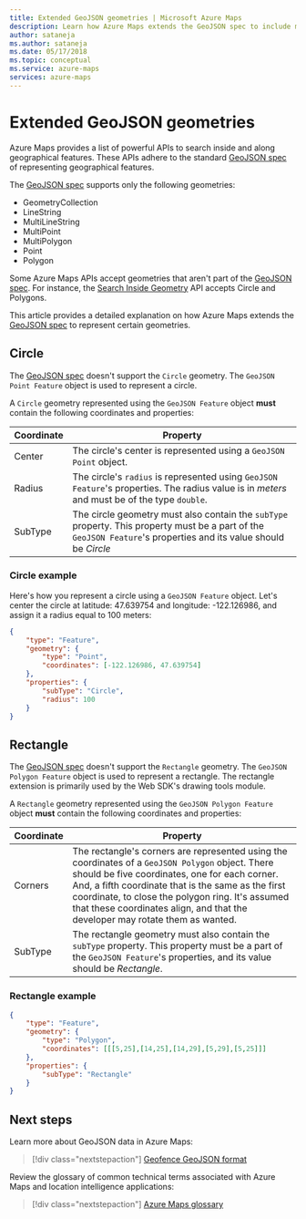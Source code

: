 ```yaml
---
title: Extended GeoJSON geometries | Microsoft Azure Maps
description: Learn how Azure Maps extends the GeoJSON spec to include more geometric shapes. View examples that set up circles and rectangles for use in maps.
author: sataneja
ms.author: sataneja
ms.date: 05/17/2018
ms.topic: conceptual
ms.service: azure-maps
services: azure-maps
---
```



# Extended GeoJSON geometries

Azure Maps provides a list of powerful APIs to search inside and along geographical features. These APIs adhere to the standard [GeoJSON spec] of representing geographical features.  

The [GeoJSON spec] supports only the following geometries:

* GeometryCollection
* LineString
* MultiLineString
* MultiPoint
* MultiPolygon
* Point
* Polygon

Some Azure Maps APIs accept geometries that aren't part of the [GeoJSON spec]. For instance, the [Search Inside Geometry] API accepts Circle and Polygons.

This article provides a detailed explanation on how Azure Maps extends the [GeoJSON spec] to represent certain geometries.

## Circle

The [GeoJSON spec] doesn't support the `Circle` geometry. The `GeoJSON Point Feature` object is used to represent a circle.

A `Circle` geometry represented using the `GeoJSON Feature` object __must__ contain the following coordinates and properties:

| Coordinate | Property                                          |
|------------|---------------------------------------------------|
| Center     | The circle's center is represented using a `GeoJSON Point` object. |
| Radius     | The circle's `radius` is represented using `GeoJSON Feature`'s properties. The radius value is in _meters_ and must be of the type `double`. |
| SubType    | The circle geometry must also contain the `subType` property. This property must be a part of the `GeoJSON Feature`'s properties and its value should be _Circle_ |

### Circle example

Here's how you represent a circle using a `GeoJSON Feature` object. Let's center the circle at latitude: 47.639754 and longitude: -122.126986, and assign it a radius equal to 100 meters:

```json
{
    "type": "Feature",
    "geometry": {
        "type": "Point",
        "coordinates": [-122.126986, 47.639754]
    },
    "properties": {
        "subType": "Circle",
        "radius": 100
    }
}          
```

## Rectangle

The [GeoJSON spec] doesn't support the `Rectangle` geometry. The `GeoJSON Polygon Feature` object is used to represent a rectangle. The rectangle extension is primarily used by the Web SDK's drawing tools module.

A `Rectangle` geometry represented using the `GeoJSON Polygon Feature` object __must__ contain the following coordinates and properties:

| Coordinate | Property                                          |
|------------|---------------------------------------------------|
| Corners    | The rectangle's corners are represented using the coordinates of a `GeoJSON Polygon` object. There should be five coordinates, one for each corner. And, a fifth coordinate that is the same as the first coordinate, to close the polygon ring. It's assumed that these coordinates align, and that the developer may rotate them as wanted. |
| SubType    | The rectangle geometry must also contain the `subType` property. This property must be a part of the `GeoJSON Feature`'s properties, and its value should be _Rectangle_. |

### Rectangle example

```json
{
    "type": "Feature",
    "geometry": {
        "type": "Polygon",
        "coordinates": [[[5,25],[14,25],[14,29],[5,29],[5,25]]]
    },
    "properties": {
        "subType": "Rectangle"
    }
}

```

## Next steps

Learn more about GeoJSON data in Azure Maps:

> [!div class="nextstepaction"]
> [Geofence GeoJSON format]

Review the glossary of common technical terms associated with Azure Maps and location intelligence applications:

> [!div class="nextstepaction"]
> [Azure Maps glossary]

[GeoJSON spec]: https://tools.ietf.org/html/rfc7946
[Search Inside Geometry]: /rest/api/maps/search/postsearchinsidegeometry?view=rest-maps-1.0&preserve-view=true
[Geofence GeoJSON format]: geofence-geojson.md
[Azure Maps glossary]: glossary.md
